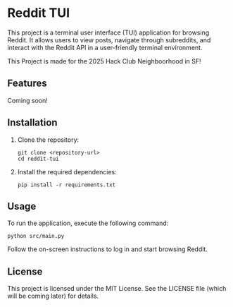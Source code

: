 # Reddit TUI

This project is a terminal user interface (TUI) application for browsing Reddit. It allows users to view posts, navigate through subreddits, and interact with the Reddit API in a user-friendly terminal environment.

This Project is made for the 2025 Hack Club Neighboorhood in SF!

## Features

Coming soon!

## Installation

1. Clone the repository:
   ```
   git clone <repository-url>
   cd reddit-tui
   ```

2. Install the required dependencies:
   ```
   pip install -r requirements.txt
   ```

## Usage

To run the application, execute the following command:
```
python src/main.py
```

Follow the on-screen instructions to log in and start browsing Reddit.

## License

This project is licensed under the MIT License. See the LICENSE file (which will be coming later) for details.